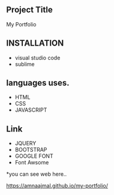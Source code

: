 

## Project Title
My Portfolio


## INSTALLATION
* visual studio code
* sublime

## languages uses.
* HTML
* CSS 
* JAVASCRIPT

## Link
* JQUERY 
* BOOTSTRAP 
* GOOGLE FONT 
* Font Awsome


*you can see web here..

https://amnaajmal.github.io/my-portfolio/
